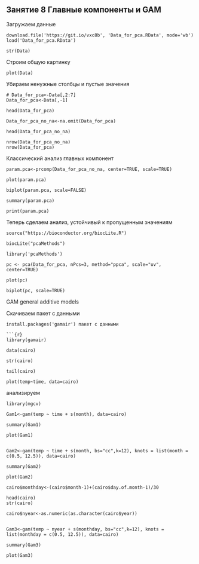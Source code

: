## Занятие 8 Главные компоненты и GAM

Загружаем данные

```{r}
download.file('https://git.io/vxc8b', 'Data_for_pca.RData', mode='wb')
load('Data_for_pca.RData')

str(Data)
```
Строим общую картинку

```{r}
plot(Data)
```
Убираем ненужные столбцы и пустые значения
```{r}
# Data_for_pca<-Data[,2:7]
Data_for_pca<-Data[,-1]

head(Data_for_pca)

Data_for_pca_no_na<-na.omit(Data_for_pca)

head(Data_for_pca_no_na)

nrow(Data_for_pca_no_na)
nrow(Data_for_pca)
```
Классический анализ главных компонент
```{r}
param.pca<-prcomp(Data_for_pca_no_na, center=TRUE, scale=TRUE)

plot(param.pca)

biplot(param.pca, scale=FALSE)

summary(param.pca)

print(param.pca)
```
Теперь сделаем анализ, устойчивый к пропущенным значениям

```{r}
source("https://bioconductor.org/biocLite.R")

biocLite("pcaMethods")

library('pcaMethods')

pc <- pca(Data_for_pca, nPcs=3, method="ppca", scale="uv", center=TRUE)

plot(pc)

biplot(pc, scale=TRUE)
```

GAM general additive models

Скачиваем пакет с данными
```{r}
install.packages('gamair') пакет с данными

```{r}
library(gamair)

data(cairo)

str(cairo)

tail(cairo)

plot(temp~time, data=cairo)
```

анализируем
```{r}
library(mgcv)

Gam1<-gam(temp ~ time + s(month), data=cairo)

summary(Gam1)

plot(Gam1)


Gam2<-gam(temp ~ time + s(month, bs="cc",k=12), knots = list(month = c(0.5, 12.5)), data=cairo)

summary(Gam2)

plot(Gam2)

cairo$monthday<-(cairo$month-1)+(cairo$day.of.month-1)/30

head(cairo)
str(cairo)

cairo$nyear<-as.numeric(as.character(cairo$year))


Gam3<-gam(temp ~ nyear + s(monthday, bs="cc",k=12), knots = list(monthday = c(0.5, 12.5)), data=cairo)

summary(Gam3)

plot(Gam3)
```
